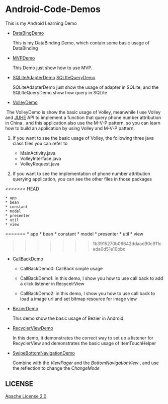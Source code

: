 # Android-Code-Demos
This is my Android Learning Demo

+ [DataBingDemo](https://github.com/InnoFang/Android-Code-Demos/tree/master/DataBingDemo)

  This is my DataBinding Demo, which contain some basic usage of DataBinding

+ [MVPDemo](https://github.com/InnoFang/Android-Code-Demos/tree/master/MVPDemo)

  This Demo just show how to use MVP.

+ [SQLiteAdapterDemo](https://github.com/InnoFang/Android-Code-Demos/tree/master/SQLiteAdapterDemo)   [SQLIteQueryDemo](https://github.com/InnoFang/Android-Code-Demos/tree/master/SQLIteQueryDemo)

  SQLiteAdapterDemo just show the usage of adapter in SQLite, and the SQLIteQueryDemo show how query in SQLite

+ [VolleyDemo](https://github.com/InnoFang/Android-Code-Demos/tree/master/VolleyDemo)

  The VolleyDemo is show the basic usage of Volley, meanwhile I use Volley and [JUHE](https://www.juhe.cn/) API to implement a function that query phone number attribution in China , and this application also use the M-V-P pattern, so you can learn how to build an application by using Volley and M-V-P pattern.

1.    If you want to see the basic usage of Volley, the following three java class files you can refer to  

      * MainActivity.java
      * VolleyInterface.java
      * VolleyRequest.java

2. If you want to see the implementation of phone number attribution querying application, you can see the other files in those packages  

<<<<<<< HEAD
  ```
  * app
  * bean
  * constant
  * model
  * presenter
  * util
  * view
  ```
=======
     * app
     * bean
     * constant
     * model
     * presenter
     * util
     * view
>>>>>>> 1b3915270b06642ddaad90c911ceda0d51e10bbc

+ [CallBackDemo](https://github.com/InnoFang/Android-Code-Demos/tree/master/CallBackDemo)  

     - CallBackDemo0: CallBack simple usage


     - CallBackDemo1: in this demo, I show you how to use call back to add a click listener in RecycelrView    

     - CallBackDemo2: in this demo, I show you how to use call back to load a image url and set bitmap resource for image view

+ [BezierDemo](https://github.com/InnoFang/Android-Code-Demos/tree/master/BezierDemo)

  This demo show the basic usage of Bezier in Android.

+ [RecyclerViewDemo](https://github.com/InnoFang/Android-Code-Demos/tree/master/RecyclerViewDemo)

  In this demo, it demonstrates the correct way to set up a listener for RecyclerView and demonstrates the basic usage of ItemTouchHelper

+ [SwipeBottomNavigationDemo](https://github.com/InnoFang/Android-Code-Demos/tree/master/SwipeBottomNavigationDemo)

     Combine with the _ViewPager_  and the _BottomNavigationView_ , and use the reflection to change the _ChangeMode_
## LICENSE

 [Apache License 2.0](https://github.com/InnoFang/Android-Code-Demos/blob/master/LICENSE)
